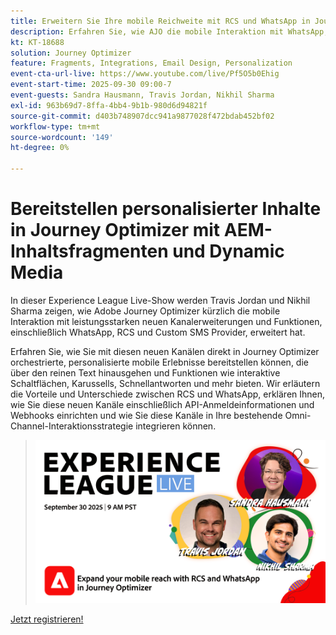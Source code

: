```yaml
---
title: Erweitern Sie Ihre mobile Reichweite mit RCS und WhatsApp in Journey Optimizer
description: Erfahren Sie, wie AJO die mobile Interaktion mit WhatsApp, RCS und SMS erweitert - umfassende, interaktive und personalisierte Erlebnisse.
kt: KT-18688
solution: Journey Optimizer
feature: Fragments, Integrations, Email Design, Personalization
event-cta-url-live: https://www.youtube.com/live/Pf5O5b0Ehig
event-start-time: 2025-09-30 09:00-7
event-guests: Sandra Hausmann, Travis Jordan, Nikhil Sharma
exl-id: 963b69d7-8ffa-4bb4-9b1b-980d6d94821f
source-git-commit: d403b748907dcc941a9877028f472bdab452bf02
workflow-type: tm+mt
source-wordcount: '149'
ht-degree: 0%

---
```


# Bereitstellen personalisierter Inhalte in Journey Optimizer mit AEM-Inhaltsfragmenten und Dynamic Media

In dieser Experience League Live-Show werden Travis Jordan und Nikhil Sharma zeigen, wie Adobe Journey Optimizer kürzlich die mobile Interaktion mit leistungsstarken neuen Kanalerweiterungen und Funktionen, einschließlich WhatsApp, RCS und Custom SMS Provider, erweitert hat.

Erfahren Sie, wie Sie mit diesen neuen Kanälen direkt in Journey Optimizer orchestrierte, personalisierte mobile Erlebnisse bereitstellen können, die über den reinen Text hinausgehen und Funktionen wie interaktive Schaltflächen, Karussells, Schnellantworten und mehr bieten. Wir erläutern die Vorteile und Unterschiede zwischen RCS und WhatsApp, erklären Ihnen, wie Sie diese neuen Kanäle einschließlich API-Anmeldeinformationen und Webhooks einrichten und wie Sie diese Kanäle in Ihre bestehende Omni-Channel-Interaktionsstrategie integrieren können.

> ![Banner anzeigen](../assets/30Sept2025_WebBanner.png)

[Jetzt registrieren!](https://engage.adobe.com/ExpLeagueLive-250930.html)
